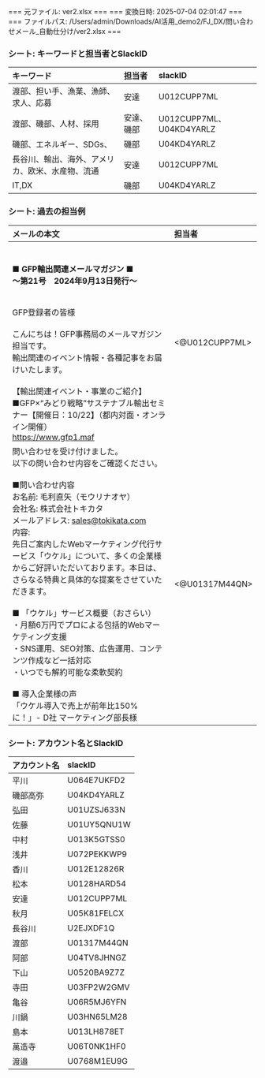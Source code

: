 === 元ファイル: ver2.xlsx ===
=== 変換日時: 2025-07-04 02:01:47 ===
=== ファイルパス: /Users/admin/Downloads/AI活用_demo2/FJ_DX/問い合わせメール_自動仕分け/ver2.xlsx ===

### シート: キーワードと担当者とSlackID
| キーワード | 担当者 | slackID |
| :--- | :--- | :--- |
| 渡部、担い手、漁業、漁師、求人、応募 | 安達 | U012CUPP7ML |
| 渡部、磯部、人材、採用 | 安達、磯部 | U012CUPP7ML、U04KD4YARLZ |
| 磯部、エネルギー、SDGs、 | 磯部 | U04KD4YARLZ |
| 長谷川、輸出、海外、アメリカ、欧米、水産物、流通 | 安達 | U012CUPP7ML |
| IT,DX | 磯部 | U04KD4YARLZ |

### シート: 過去の担当例
| メールの本文 | 担当者 |
| :--- | :--- |
| ______________________________________________________________________<br><br>■ GFP輸出関連メールマガジン ■<br>〜第21号　2024年9月13日発行〜<br>______________________________________________________________________<br><br>GFP登録者の皆様<br><br>こんにちは！GFP事務局のメールマガジン担当です。<br>輸出関連のイベント情報・各種記事をお届けいたします。<br><br>【輸出関連イベント・事業のご紹介】<br>■GFP×“みどり戦略”サステナブル輸出セミナー【開催日：10/22】（都内対面・オンライン開催） <br>https://www.gfp1.maf | &lt;@U012CUPP7ML&gt; |
| 問い合わせを受け付けました。<br>以下の問い合わせ内容をご確認ください。<br><br>■問い合わせ内容<br>お名前: 毛利直矢（モウリナオヤ）<br>会社名: 株式会社トキカタ<br>メールアドレス: sales@tokikata.com<br>内容:<br>先日ご案内したWebマーケティング代行サービス「ウケル」について、多くの企業様からご好評いただいております。本日は、さらなる特典と具体的な提案をさせていただきます。<br><br>■ 「ウケル」サービス概要（おさらい）<br>・月額6万円でプロによる包括的Webマーケティング支援<br>・SNS運用、SEO対策、広告運用、コンテンツ作成など一括対応<br>・いつでも解約可能な柔軟契約<br><br>■ 導入企業様の声<br>「ウケル導入で売上が前年比150%に！」- D社 マーケティング部長様 | &lt;@U01317M44QN&gt; |

### シート: アカウント名とSlackID
| アカウント名 | slackID |
| :--- | :--- |
| 平川 | U064E7UKFD2 |
| 磯部高弥 | U04KD4YARLZ |
| 弘田 | U01UZSJ633N |
| 佐藤 | U01UY5QNU1W |
| 中村 | U013K5GTSS0 |
| 浅井 | U072PEKKWP9 |
| 香川 | U012E12826R |
| 松本 | U0128HARD54 |
| 安達 | U012CUPP7ML |
| 秋月 | U05K81FELCX |
| 長谷川 | U2EJXDF1Q |
| 渡部 | U01317M44QN |
| 阿部 | U04TV8JHNGZ |
| 下山 | U0520BA9Z7Z |
| 寺田 | U03FP2W2GMV |
| 亀谷 | U06R5MJ6YFN |
| 川鍋 | U03HN65LM28 |
| 島本 | U013LH878ET |
| 萬造寺 | U06T0NK1HF0 |
| 渡邉 | U0768M1EU9G |
